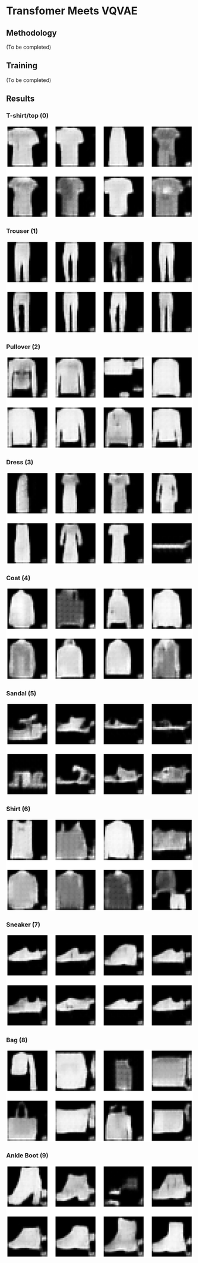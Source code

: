 # Transfomer Meets VQVAE

## Methodology

(To be completed)

## Training

(To be completed)

## Results

### T-shirt/top (0)
![Sample 0](img/0.png)

### Trouser (1)
![Sample 1](img/1.png)

### Pullover (2)
![Sample 2](img/2.png)

### Dress (3)
![Sample 3](img/3.png)

### Coat (4)
![Sample 4](img/4.png)

### Sandal (5)
![Sample 5](img/5.png)

### Shirt (6)
![Sample 6](img/6.png)

### Sneaker (7)
![Sample 7](img/7.png)

### Bag (8)
![Sample 8](img/8.png)

### Ankle Boot (9)
![Sample 9](img/9.png)
